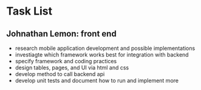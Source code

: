 # Task List
## Johnathan Lemon: front end
- research mobile application development and possible implementations
- investiagte which framework works best for integration with backend
- specify framework and coding practices
- design tables, pages, and UI via html and css
- develop method to call backend api
- develop unit tests and document how to run and implement more